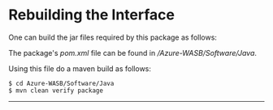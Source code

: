 # Rebuilding the Interface

One can build the jar files required by this package as follows:

The package's *pom.xml* file can be found in */Azure-WASB/Software/Java*.

Using this file do a maven build as follows:
```
$ cd Azure-WASB/Software/Java
$ mvn clean verify package
```

-------------

[//]: #  (Copyright 2017, The MathWorks, Inc.)
